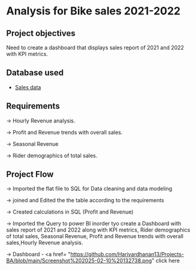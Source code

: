 # Analysis for Bike sales 2021-2022
## Project objectives
 Need to create a dashboard that displays sales report of 2021 and 2022 with KPI metrics.

## Database used
 - <a href = "https://github.com/Harivardhanan13/Projects-BA/tree/main/Dataset"> Sales data</a>
 

## Requirements

  -> Hourly Revenue analysis.
 
  -> Profit and Revenue trends with overall sales.

  -> Seasonal Revenue
 
  -> Rider demographics of total sales.

  ## Project Flow

 -> Imported the flat file to SQL for Data cleaning and data modeling

 -> joined and Edited the the table according to the requirements

 -> Created calculations in SQL (Profit and Revenue)

 -> Imported the Query to power BI inorder tyo create a Dashboard with sales report of 2021 and 2022 along with KPI metrics, Rider demographics of total sales, Seasonal Revenue, Profit and Revenue trends with 
    overall sales,Hourly Revenue analysis.

 -> Dashboard 
    - <a href= "https://github.com/Harivardhanan13/Projects-BA/blob/main/Screenshot%202025-02-10%20132738.png" click here</a>
    
